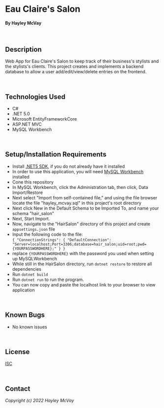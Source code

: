 # Eau Claire's Salon

#### By Hayley McVay

<br>

## Description

Web App for Eau Claire's Salon to keep track of their business's stylists and the stylists's clients. This project creates and implements a backend database to allow a user add/edit/view/delete entries on the frontend.

<br>

## Technologies Used

* C#
* .NET 5.0
* Microsoft EntityFrameworkCore
* ASP.NET MVC
* MySQL Workbench

<br>

## Setup/Installation Requirements

* Install [.NET5 SDK](https://dotnet.microsoft.com/en-us/download/dotnet/thank-you/sdk-5.0.401-macos-x64-installer), if you do not already have it installed
* In order to use this application, you will need [MySQL Workbench](https://dev.mysql.com/downloads/workbench/) installed
* Cone this repository
* In MySQL Workbench, click the Administration tab, then click, Data Import/Restore
* Next select "Import from self-contained file," and using the file browser locate the file "hayley_mcvay.sql" in this project's root directory
* Next click New in the Default Schema to be Imported To, and name your schema "hair_salon"
* Next, Start Import.
* Now, navigate to the "HairSalon" directory of this project and create `appsettings.json` file
* Input the following code to the file:<br>
`{
  "ConnectionStrings": {
      "DefaultConnection": "Server=localhost;Port=3306;database=hair_salon;uid=root;pwd={YOURPASSWORDHERE};"
  }
}`
* replace `{YOURPASSWORDHERE}` with the password you used when setting up MySQLWorkbench
* While still in the HairSalon directory, run `dotnet restore` to restore all dependencies
* Run `dotnet build`
* Run `dotnet run` to run the program.
* You can now copy and paste the localhost link to your browser to view application

<br>

## Known Bugs

* No known issues

<br>

## License

[ISC](https://opensource.org/licenses/ISC)

<br>

## Contact

_Copyright (c) 2022 Hayley McVay_

